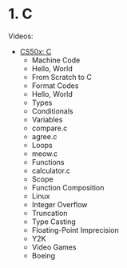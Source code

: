 # 1. C

Videos:
- [CS50x: C](https://www.youtube.com/watch?v=cwtpLIWylAw&list=PLhQjrBD2T381WAHyx1pq-sBfykqMBI7V4&index=2)
    - Machine Code
    - Hello, World
    - From Scratch to C
    - Format Codes
    - Hello, World
    - Types
    - Conditionals
    - Variables
    - compare.c
    - agree.c
    - Loops
    - meow.c
    - Functions
    - calculator.c
    - Scope
    - Function Composition
    - Linux
    - Integer Overflow
    - Truncation
    - Type Casting
    - Floating-Point Imprecision
    - Y2K
    - Video Games
    - Boeing


